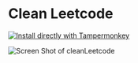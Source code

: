 # Clean Leetcode

 [![Install directly with Tampermonkey](https://badgen.net/badge/Install%20directly%20with/Tampermonkey/blue)](https://github.com/fish-404/UserScriptsStyles/raw/main/ForLeetCode/Scripts/cleanLeetCode.user.js.user.js)

![Screen Shot of cleanLeetcode](https://user-images.githubusercontent.com/29678177/192924159-40c9cda6-40ab-45eb-84c6-829a6e41d6c8.png)
